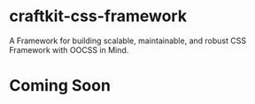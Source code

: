 # craftkit-css-framework
A Framework for building scalable, maintainable, and robust CSS Framework with OOCSS in Mind.

# Coming Soon
